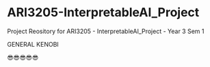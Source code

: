 # ARI3205-InterpretableAI_Project
Project Reository for ARI3205 - InterpretableAI_Project - Year 3 Sem 1

GENERAL KENOBI

😎😎😎😎😎
